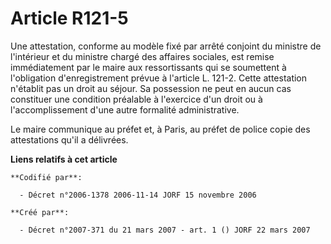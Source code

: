 # Article R121-5

Une attestation, conforme au modèle fixé par arrêté conjoint du ministre de l'intérieur et du ministre chargé des affaires
sociales, est remise immédiatement par le maire aux ressortissants qui se soumettent à l'obligation d'enregistrement prévue à
l'article L. 121-2. Cette attestation n'établit pas un droit au séjour. Sa possession ne peut en aucun cas constituer une
condition préalable à l'exercice d'un droit ou à l'accomplissement d'une autre formalité administrative.

Le maire communique au préfet et, à Paris, au préfet de police copie des attestations qu'il a délivrées.

**Liens relatifs à cet article**

	**Codifié par**:

	  - Décret n°2006-1378 2006-11-14 JORF 15 novembre 2006

	**Créé par**:

	  - Décret n°2007-371 du 21 mars 2007 - art. 1 () JORF 22 mars 2007
